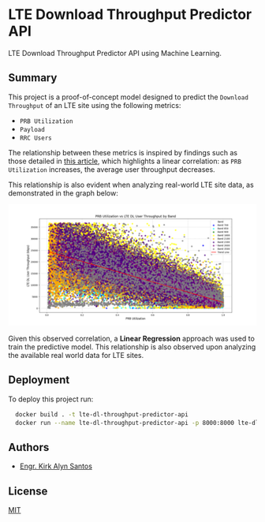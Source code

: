 
# LTE Download Throughput Predictor API

LTE Download Throughput Predictor API using Machine Learning.

## Summary

This project is a proof-of-concept model designed to predict the `Download Throughput` of an LTE site using the following metrics:

- `PRB Utilization`
- `Payload`
- `RRC Users`

The relationship between these metrics is inspired by findings such as those detailed in [this article](https://www.researchgate.net/figure/The-test-set-LTE-cells-PRB-utilization-vs-average-user-throughput-of-1-busy-hour-Linear_fig3_345446849?fbclid=IwZXh0bgNhZW0CMTEAAR05hot6mKNi2HTGkK5CIhinJhs0J-7AyueSaDXfHjnn_4GZN2Cmrw-hIX8_aem_J7at88cjMh_qC9387ZtV0A&__cf_chl_tk=.LRTE2OXcHhJZaYeivl7qdzXL_CdY094uJ4uepfNQo4-1735223026-1.0.1.1-quTIhVHN8WL2cvbAyZ7WW_58zMGsTYM_8LQncSQwK9Y), which highlights a linear correlation: as `PRB Utilization` increases, the average user throughput decreases.

This relationship is also evident when analyzing real-world LTE site data, as demonstrated in the graph below:

![PRB Utilization vs. Download Throughput](assets/prb-vs-dltput.png)

Given this observed correlation, a **Linear Regression** approach was used to train the predictive model.
This relationship is also observed upon analyzing the available real world data for LTE sites.

## Deployment

To deploy this project run:

```bash
  docker build . -t lte-dl-throughput-predictor-api
  docker run --name lte-dl-throughput-predictor-api -p 8000:8000 lte-dl-throughput-predictor-api
```


## Authors

- [Engr. Kirk Alyn Santos](https://github.com/kirkalyn13)


## License

[MIT](https://choosealicense.com/licenses/mit/)

